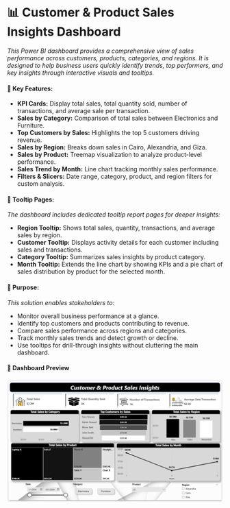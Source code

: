 # 📊 Customer & Product Sales Insights Dashboard

_This Power BI dashboard provides a comprehensive view of sales performance across customers, products, categories, and regions. It is designed to help business users quickly identify trends, top performers, and key insights through interactive visuals and tooltips._

#### 🔹 Key Features:

- **KPI Cards:** Display total sales, total quantity sold, number of transactions, and average sale per transaction.
- **Sales by Category:** Comparison of total sales between Electronics and Furniture.
- **Top Customers by Sales:** Highlights the top 5 customers driving revenue.
- **Sales by Region:** Breaks down sales in Cairo, Alexandria, and Giza.
- **Sales by Product:** Treemap visualization to analyze product-level performance.
- **Sales Trend by Month:** Line chart tracking monthly sales performance.
- **Filters & Slicers:** Date range, category, product, and region filters for custom analysis.

#### 🔹 Tooltip Pages:

_The dashboard includes dedicated tooltip report pages for deeper insights:_
- **Region Tooltip:** Shows total sales, quantity, transactions, and average sales by region.
- **Customer Tooltip:** Displays activity details for each customer including sales and transactions.
- **Category Tooltip:** Summarizes sales insights by product category.
- **Month Tooltip:** Extends the line chart by showing KPIs and a pie chart of sales distribution by product for the selected month.

#### 🔹 Purpose:

_This solution enables stakeholders to:_
- Monitor overall business performance at a glance.
- Identify top customers and products contributing to revenue.
- Compare sales performance across regions and categories.
- Track monthly sales trends and detect growth or decline.
- Use tooltips for drill-through insights without cluttering the main dashboard.

#### 📸 Dashboard Preview
![Dashboard Screenshot](Dashboard/1-Dashboard.PNG)
